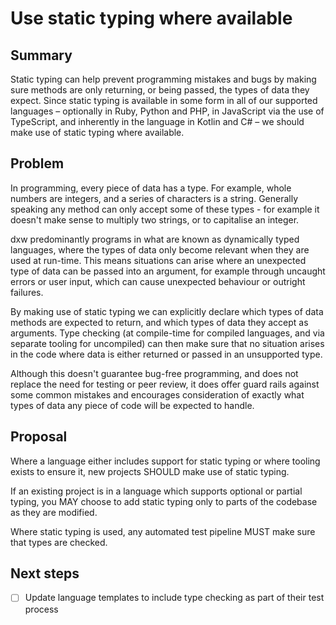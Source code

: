 # Use static typing where available

## Summary

Static typing can help prevent programming mistakes and bugs by making sure
methods are only returning, or being passed, the types of data they expect.
Since static typing is available in some form in all of our supported languages
– optionally in Ruby, Python and PHP, in JavaScript via the use of TypeScript,
and inherently in the language in Kotlin and C# – we should make use of static
typing where available.

## Problem

In programming, every piece of data has a type. For example, whole numbers are
integers, and a series of characters is a string. Generally speaking any method
can only accept some of these types - for example it doesn't make sense to
multiply two strings, or to capitalise an integer.

dxw predominantly programs in what are known as dynamically typed languages,
where the types of data only become relevant when they are used at run-time.
This means situations can arise where an unexpected type of data can be passed
into an argument, for example through uncaught errors or user input, which can
cause unexpected behaviour or outright failures.

By making use of static typing we can explicitly declare which types of data
methods are expected to return, and which types of data they accept as
arguments. Type checking (at compile-time for compiled languages, and via
separate tooling for uncompiled) can then make sure that no situation arises in
the code where data is either returned or passed in an unsupported type.

Although this doesn't guarantee bug-free programming, and does not replace the need
for testing or peer review, it does offer guard rails against some common
mistakes and encourages consideration of exactly what types of data any piece of
code will be expected to handle.

## Proposal

Where a language either includes support for static typing or where tooling
exists to ensure it, new projects SHOULD make use of static typing.

If an existing project is in a language which supports optional or partial
typing, you MAY choose to add static typing only to parts of the codebase as they are modified.

Where static typing is used, any automated test pipeline MUST make sure that
types are checked.

## Next steps

- [ ] Update language templates to include type checking as part of their test
      process
